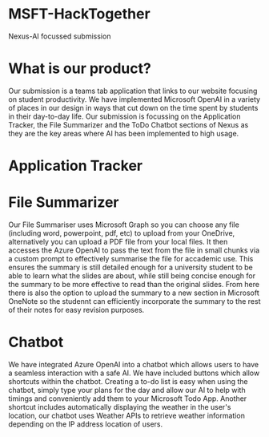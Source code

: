 # MSFT-HackTogether
Nexus-AI focussed submission

# What is our product?
Our submission is a teams tab application that links to our website focusing on student productivity.
We have implemented Microsoft OpenAI in a variety of places in our design in ways that cut down on the time spent by students in their day-to-day life.
Our submission is focussing on the Application Tracker, the File Summarizer and the ToDo Chatbot sections of Nexus as they are the key areas where AI has been implemented to high usage.

# Application Tracker



# File Summarizer
Our File Summariser uses Microsoft Graph so you can choose any file (including word, powerpoint, pdf, etc) to upload from your OneDrive, alternatively you can upload a PDF file from your local files. It then accesses the Azure OpenAI to pass the text from the file in small chunks via a custom prompt to effectively summarise the file for accademic use. This ensures the summary is still detailed enough for a university student to be able to learn what the slides are about, while still being concise enough for the summary to be more effective to read than the original slides. From here there is also the option to upload the summary to a new section in Microsoft OneNote so the studennt can efficiently incorporate the summary to the rest of their notes for easy revision purposes.

# Chatbot
We have integrated Azure OpenAI into a chatbot which allows users to have a seamless interaction with a safe AI. We have included buttons which allow shortcuts within the chatbot. Creating a to-do list is easy when using the chatbot, simply type your plans for the day and allow our AI to help with timings and conveniently add them to your Microsoft Todo App. Another shortcut includes automatically displaying the weather in the user's location, our chatbot uses Weather APIs to retrieve weather information depending on the IP address location of users. 
